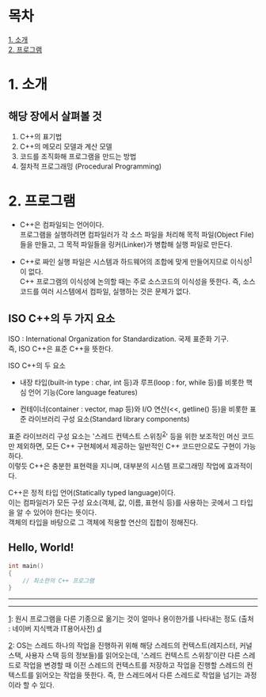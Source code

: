 # 목차
[1. 소개](#1.-소개)  
[2. 프로그램](#2.-프로그램)

# 1. 소개

## 해당 장에서 살펴볼 것
1. C++의 표기법
2. C++의 메모리 모델과 계산 모델
3. 코드를 조직화해 프로그램을 만드는 방법
4. 절차적 프로그래밍 (Procedural Programming)


# 2. 프로그램
 - C++은 컴파일되는 언어이다.  
프로그램을 실행하려면 컴파일러가 각 소스 파일을 처리해 목적 파일(Object File)들을 만들고, 그 목적 파일들을 링커(Linker)가 병합해 실행 파일로 만든다.  

 - C++로 짜인 실행 파일은 시스템과 하드웨어의 조합에 맞게 만들어지므로 이식성<sup id="up1">[1](#down1)</sup>이 없다.  
C++ 프로그램의 이식성에 논의할 때는 주로 소스코드의 이식성을 뜻한다. 즉, 소스코드를 여러 시스템에서 컴파일, 실행하는 것은 문제가 없다.  

## ISO C++의 두 가지 요소

ISO : International Organization for Standardization. 국제 표준화 기구.  
즉, ISO C++은 표준 C++을 뜻한다.  

ISO C++의 두 요소
  - 내장 타입(built-in type : char, int 등)과 루프(loop : for, while 등)를 비롯한 핵심 언어 기능(Core language features)

  - 컨테이너(container : vector, map 등)와 I/O 연산(<<, getline() 등)을 비롯한 표준 라이브러리 구성 요소(Standard library components)

표준 라이브러리 구성 요소는 '스레드 컨텍스트 스위칭<sup id="up2">[2](#down2)</sup>' 등을 위한 보조적인 머신 코드만 제외하면, 모든 C++ 구현체에서 제공하는 일반적인 C++ 코드만으로도 구현이 가능하다.  
이렇듯 C++은 충분한 표현력을 지니며, 대부분의 시스템 프로그래밍 작업에 효과적이다.  

C++은 정적 타입 언어(Statically typed language)이다.  
이는 컴파일러가 모든 구성 요소(객체, 값, 이름, 표현식 등)를 사용하는 곳에서 그 타입을 알 수 있어야 한다는 뜻이다.  
객체의 타입을 바탕으로 그 객체에 적용할 연산의 집합이 정해진다.

## Hello, World!

```c++
int main()
{ 
    // 최소한의 C++ 프로그램
}
```



---
---
<a name="down1">[1](#up1)</a>: 원시 프로그램을 다른 기종으로 옮기는 것이 얼마나 용이한가를 나타내는 정도 (출처 : 네이버 지식백과 IT용어사전) [d](#up1)  

<a name="down2">[2](#up2)</a>: OS는 스레드 하나의 작업을 진행하귀 위해 해당 스레드의 컨텍스트(레지스터, 커널 스택, 사용자 스택 등의 정보들)를 읽어오는데, '스레드 컨텍스트 스위칭'이란 다른 스레드로 작업을 변경할 때 이전 스레드의 컨텍스트를 저장하고 작업을 진행할 스레드의 컨텍스트를 읽어오는 작업을 뜻한다. 즉, 한 스레드에서 다른 스레드로 작업을 넘기는 과정이라 할 수 있다.  

